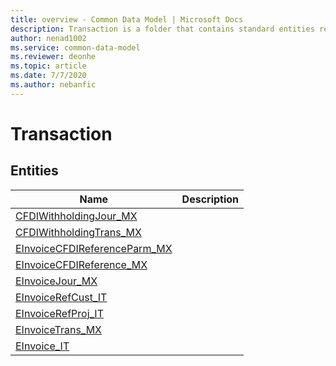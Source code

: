 ```yaml
---
title: overview - Common Data Model | Microsoft Docs
description: Transaction is a folder that contains standard entities related to the Common Data Model.
author: nenad1002
ms.service: common-data-model
ms.reviewer: deonhe
ms.topic: article
ms.date: 7/7/2020
ms.author: nebanfic
---
```


# Transaction


## Entities

|Name|Description|
|---|---|
|[CFDIWithholdingJour_MX](CFDIWithholdingJour_MX.md)||
|[CFDIWithholdingTrans_MX](CFDIWithholdingTrans_MX.md)||
|[EInvoiceCFDIReferenceParm_MX](EInvoiceCFDIReferenceParm_MX.md)||
|[EInvoiceCFDIReference_MX](EInvoiceCFDIReference_MX.md)||
|[EInvoiceJour_MX](EInvoiceJour_MX.md)||
|[EInvoiceRefCust_IT](EInvoiceRefCust_IT.md)||
|[EInvoiceRefProj_IT](EInvoiceRefProj_IT.md)||
|[EInvoiceTrans_MX](EInvoiceTrans_MX.md)||
|[EInvoice_IT](EInvoice_IT.md)||
